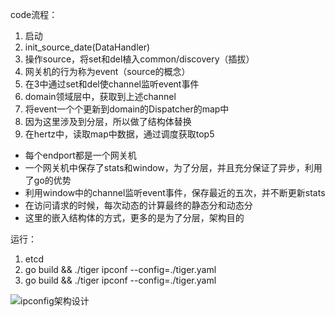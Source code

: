 code流程：
1. 启动
2. init_source_date(DataHandler)
3. 操作source，将set和del植入common/discovery（插拔）
4. 网关机的行为称为event（source的概念）
5. 在3中通过set和del使channel监听event事件
6. domain领域层中，获取到上述channel
7. 将event一个个更新到domain的Dispatcher的map中
8. 因为这里涉及到分层，所以做了结构体替换
9. 在hertz中，读取map中数据，通过调度获取top5


- 每个endport都是一个网关机
- 一个网关机中保存了stats和window，为了分层，并且充分保证了异步，利用了go的优势
- 利用window中的channel监听event事件，保存最近的五次，并不断更新stats
- 在访问请求的时候，每次动态的计算最终的静态分和动态分
- 这里的嵌入结构体的方式，更多的是为了分层，架构目的


运行：
1. etcd
2. go build && ./tiger ipconf --config=./tiger.yaml
3. go build && ./tiger ipconf --config=./tiger.yaml

![ipconfig架构设计](https://s3.bmp.ovh/imgs/2023/12/14/3ad4941b5e5069bc.jpg)